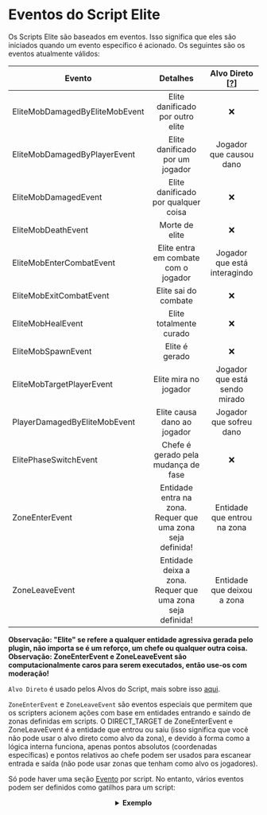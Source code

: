 # Eventos do Script Elite

Os Scripts Elite são baseados em eventos. Isso significa que eles são iniciados quando um evento específico é acionado. Os seguintes são os eventos atualmente válidos:

| Evento | Detalhes | Alvo Direto [[?]($language$/elitemobs/elitescript_targets.md)] |
| --- | :-: |:----------------------------------------------------------------:|
| EliteMobDamagedByEliteMobEvent | Elite danificado por outro elite |                                ❌                                 |
| EliteMobDamagedByPlayerEvent | Elite danificado por um jogador |                         Jogador que causou dano                          |
| EliteMobDamagedEvent | Elite danificado por qualquer coisa |                                ❌                                 |
| EliteMobDeathEvent | Morte de elite |                                ❌                                 |
| EliteMobEnterCombatEvent | Elite entra em combate com o jogador |                         Jogador que está interagindo                          |
| EliteMobExitCombatEvent | Elite sai do combate |                                ❌                                 |
| EliteMobHealEvent | Elite totalmente curado |                                ❌                                 |
| EliteMobSpawnEvent | Elite é gerado |                                ❌                                 |
| EliteMobTargetPlayerEvent | Elite mira no jogador |                         Jogador que está sendo mirado                          |
| PlayerDamagedByEliteMobEvent | Elite causa dano ao jogador |                          Jogador que sofreu dano                          |
| ElitePhaseSwitchEvent | Chefe é gerado pela mudança de fase |                                ❌                                 |
| ZoneEnterEvent | Entidade entra na zona. Requer que uma zona seja definida! | Entidade que entrou na zona                                 |
| ZoneLeaveEvent | Entidade deixa a zona. Requer que uma zona seja definida! | Entidade que deixou a zona                                 |

**Observação: "Elite" se refere a qualquer entidade agressiva gerada pelo plugin, não importa se é um reforço, um chefe ou qualquer outra coisa.**
**Observação: ZoneEnterEvent e ZoneLeaveEvent são computacionalmente caros para serem executados, então use-os com moderação!**

`Alvo Direto` é usado pelos Alvos do Script, mais sobre isso [aqui]($language$/elitemobs/elitescript_targets.md).

`ZoneEnterEvent` e `ZoneLeaveEvent` são eventos especiais que permitem que os scripters acionem ações com base em entidades entrando e saindo de zonas definidas em scripts. O DIRECT_TARGET de ZoneEnterEvent e ZoneLeaveEvent é a entidade que entrou ou saiu (isso significa que você não pode usar o alvo direto como alvo da zona), e devido à forma como a lógica interna funciona, apenas pontos absolutos (coordenadas específicas) e pontos relativos ao chefe podem ser usados para escanear entrada e saída (não pode usar zonas que tenham como alvo os jogadores).

Só pode haver uma seção [Evento]($language$/elitemobs/elitescript_events.md) por script. No entanto, vários eventos podem ser definidos como gatilhos para um script:

<div align="center">

<details> 

<summary><b>Exemplo</b></summary>

<div align="left">

```yaml
eliteScript:
  Example:
    Events:
    - EliteMobDamagedByPlayerEvent
    - EliteMobTargetPlayerEvent
    Actions:
    - action: PUSH
      Target:
        targetType: SELF
      vValue: 0,.3,0
    Cooldowns:
      local: 60
      global: 20
```

Este script faria com que a elite pulasse quando atingida por um jogador ou quando tivesse como alvo um jogador.

</div>

</details>

</div>




